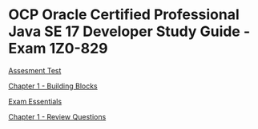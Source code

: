 # OCP Oracle Certified Professional Java SE 17 Developer Study Guide - Exam 1Z0-829

[Assesment Test](AssessmentTest/AssesmentTest.md)

[Chapter 1 - Building Blocks](Chapter01/Chapter01.md)

[Exam Essentials](ExamEssentials/ExamEssentials.md)

[Chapter 1 - Review Questions](Chapter01ReviewQuestions/ReviewQuestions.md)

